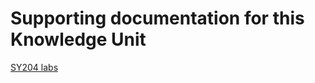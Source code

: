 # Supporting documentation for this Knowledge Unit

[SY204 labs](../../Course%20Documents/SY204%20SYSTEMS%20PROGRAMMING%20&%20OS%20FUNDAMENTALS)
